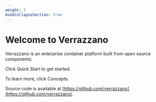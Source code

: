```yaml
---
weight: 3
bookCollapseSection: true
---
```

# Welcome to Verrazzano
Verrazzano is an enterprise container platform built from open source components. 

Click Quick Start to get started.

To learn more, click Concepts.

Source code is available at [https://github.com/verrazzano](https://github.com/verrazzano).

